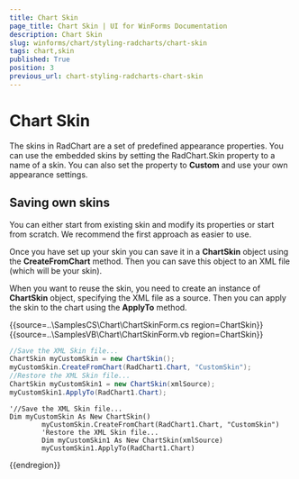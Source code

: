 ```yaml
---
title: Chart Skin
page_title: Chart Skin | UI for WinForms Documentation
description: Chart Skin
slug: winforms/chart/styling-radcharts/chart-skin
tags: chart,skin
published: True
position: 3
previous_url: chart-styling-radcharts-chart-skin
---
```


# Chart Skin



The skins in RadChart are a set of predefined appearance properties. You can use the embedded skins by setting the RadChart.Skin property to a name of a skin. You can also set the property to __Custom__ and use your own appearance settings.
			

## Saving own skins

You can either start from existing skin and modify its properties or start from scratch. We recommend the first approach as easier to use.

Once you have set up your skin you can save it in a __ChartSkin__ object using the __CreateFromChart__ method. Then you can save this object to an XML file (which will be your skin).
				

When you want to reuse the skin, you need to create an instance of __ChartSkin__ object, specifying the XML file as a source. Then you can apply the skin to the chart using the __ApplyTo__ method.

{{source=..\SamplesCS\Chart\ChartSkinForm.cs region=ChartSkin}} 
{{source=..\SamplesVB\Chart\ChartSkinForm.vb region=ChartSkin}} 

````C#
//Save the XML Skin file...
ChartSkin myCustomSkin = new ChartSkin();
myCustomSkin.CreateFromChart(RadChart1.Chart, "CustomSkin");
//Restore the XML Skin file...
ChartSkin myCustomSkin1 = new ChartSkin(xmlSource);
myCustomSkin1.ApplyTo(RadChart1.Chart);

````
````VB.NET
'//Save the XML Skin file...
Dim myCustomSkin As New ChartSkin()
        myCustomSkin.CreateFromChart(RadChart1.Chart, "CustomSkin")
        'Restore the XML Skin file...
        Dim myCustomSkin1 As New ChartSkin(xmlSource)
        myCustomSkin1.ApplyTo(RadChart1.Chart)

````

{{endregion}} 



